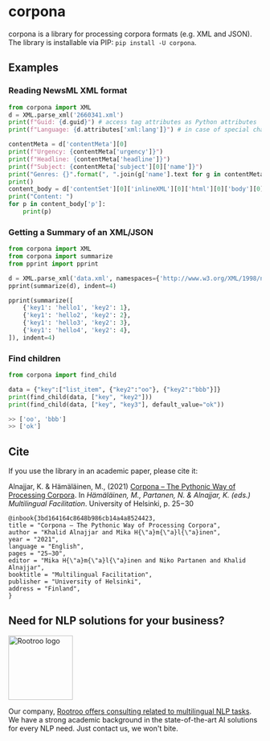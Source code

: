 # corpona
corpona is a library for processing corpora formats (e.g. XML and JSON). 
The library is installable via PIP: `pip install -U corpona`.

## Examples
### Reading NewsML XML format
```python
from corpona import XML
d = XML.parse_xml('2660341.xml')
print(f"Guid: {d.guid}") # access tag attributes as Python attributes
print(f"Language: {d.attributes['xml:lang']}") # in case of special characters, access them directly

contentMeta = d['contentMeta'][0]
print(f"Urgency: {contentMeta['urgency']}")
print(f"Headline: {contentMeta['headline']}")
print(f"Subject: {contentMeta['subject'][0]['name']}")
print("Genres: {}".format(", ".join(g['name'].text for g in contentMeta['genre'])))
print()
content_body = d['contentSet'][0]['inlineXML'][0]['html'][0]['body'][0]
print("Content: ")
for p in content_body['p']:
    print(p)
```


### Getting a Summary of an XML/JSON

```python
from corpona import XML
from corpona import summarize
from pprint import pprint

d = XML.parse_xml('data.xml', namespaces={'http://www.w3.org/XML/1998/namespace': 'xml', })
pprint(summarize(d), indent=4)

pprint(summarize([
    {'key1': 'hello1', 'key2': 1},
    {'key1': 'hello2', 'key2': 2},
    {'key1': 'hello3', 'key2': 3},
    {'key1': 'hello4', 'key2': 4},
]), indent=4)
```

### Find children


```python
from corpona import find_child

data = {"key":["list_item", {"key2":"oo"}, {"key2":"bbb"}]}
print(find_child(data, ["key", "key2"]))
print(find_child(data, ["key", "key3"], default_value="ok"))

>> ['oo', 'bbb']
>> ['ok']

```

## Cite

If you use the library in an academic paper, please cite it:

Alnajjar, K. & Hämäläinen, M., (2021) [Corpona – The Pythonic Way of Processing Corpora](https://www.researchgate.net/publication/350124930_Corpona_-_The_Pythonic_Way_of_Processing_Corpora). In _Hämäläinen, M., Partanen, N. & Alnajjar, K. (eds.) Multilingual Facilitation_. University of Helsinki, p. 25−30

    @inbook{3bd164164c8648b986cb14a4a8524423,
    title = "Corpona – The Pythonic Way of Processing Corpora",
    author = "Khalid Alnajjar and Mika H{\"a}m{\"a}l{\"a}inen",
    year = "2021",
    language = "English",
    pages = "25−30",
    editor = "Mika H{\"a}m{\"a}l{\"a}inen and Niko Partanen and Khalid Alnajjar",
    booktitle = "Multilingual Facilitation",
    publisher = "University of Helsinki",
    address = "Finland",
    }


## Need for NLP solutions for your business?


<img src="https://rootroo.com/cropped-logo-01-png/" alt="Rootroo logo" width="128px" height="128px">

Our company, [Rootroo offers consulting related to multilingual NLP tasks](https://rootroo.com/). We have a strong academic background in the state-of-the-art AI solutions for every NLP need. Just contact us, we won't bite.
